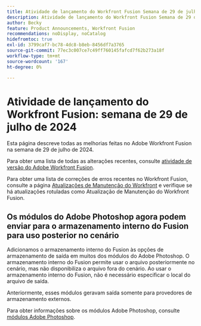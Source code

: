 ```yaml
---
title: Atividade de lançamento do Workfront Fusion Semana de 29 de julho de 2024
description: Atividade de lançamento do Workfront Fusion Semana de 29 de julho de 2024
author: Becky
feature: Product Announcements, Workfront Fusion
recommendations: noDisplay, noCatalog
hidefromtoc: true
exl-id: 3799caf7-bc78-4dc8-b8eb-8456df7a3765
source-git-commit: 77ec3c007ce7c49ff760145fafcd7f62b273a18f
workflow-type: tm+mt
source-wordcount: '167'
ht-degree: 0%

---
```


# Atividade de lançamento do Workfront Fusion: semana de 29 de julho de 2024

Esta página descreve todas as melhorias feitas no Adobe Workfront Fusion na semana de 29 de julho de 2024.

Para obter uma lista de todas as alterações recentes, consulte [atividade de versão do Adobe Workfront Fusion](/help/workfront-fusion/fusion-product-releases/fusion-release-activity.md).

Para obter uma lista de correções de erros recentes no Workfront Fusion, consulte a página [Atualizações de Manutenção do Workfront](https://experienceleague.adobe.com/docs/workfront-known-issues/releases/current-updates.html?lang=pt-BR) e verifique se há atualizações rotuladas como Atualização de Manutenção do Workfront Fusion.

## Os módulos do Adobe Photoshop agora podem enviar para o armazenamento interno do Fusion para uso posterior no cenário

Adicionamos o armazenamento interno do Fusion às opções de armazenamento de saída em muitos dos módulos do Adobe Photoshop. O armazenamento interno do Fusion permite usar o arquivo posteriormente no cenário, mas não disponibiliza o arquivo fora do cenário. Ao usar o armazenamento interno do Fusion, não é necessário especificar o local do arquivo de saída.

Anteriormente, esses módulos geravam saída somente para provedores de armazenamento externos.

Para obter informações sobre os módulos Adobe Photoshop, consulte [módulos Adobe Photoshop](/help/workfront-fusion/references/apps-and-modules/adobe-connectors/adobe-photoshop-modules.md).
